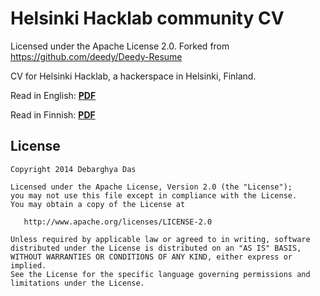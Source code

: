 Helsinki Hacklab community CV
=========================
Licensed under the Apache License 2.0.
Forked from https://github.com/deedy/Deedy-Resume

CV for Helsinki Hacklab, a hackerspace in Helsinki, Finland.

Read in English:
[**PDF**](https://github.com/HelsinkiHacklab/Community-CV/blob/master/OpenFonts/hacklab_en.pdf)

Read in Finnish:
[**PDF**](https://github.com/HelsinkiHacklab/Community-CV/blob/master/OpenFonts/hacklab_fi.pdf)

## License
    Copyright 2014 Debarghya Das

    Licensed under the Apache License, Version 2.0 (the "License");
    you may not use this file except in compliance with the License.
    You may obtain a copy of the License at

       http://www.apache.org/licenses/LICENSE-2.0

    Unless required by applicable law or agreed to in writing, software
    distributed under the License is distributed on an "AS IS" BASIS,
    WITHOUT WARRANTIES OR CONDITIONS OF ANY KIND, either express or implied.
    See the License for the specific language governing permissions and
    limitations under the License.
